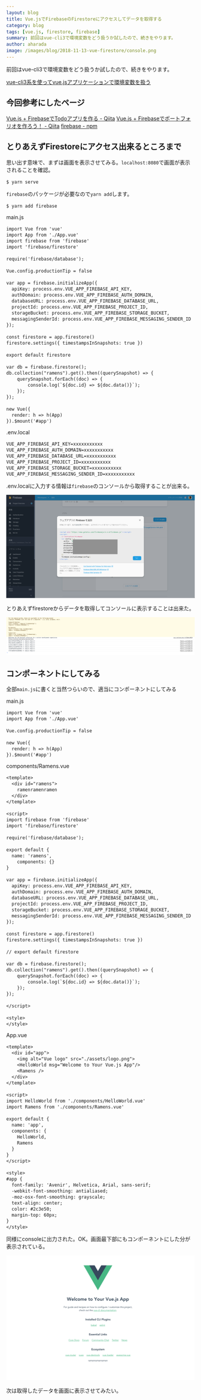 ```yaml
---
layout: blog
title: Vue.jsでFirebaseのFirestoreにアクセスしてデータを取得する
category: blog
tags: [vue.js, firestore, firebase]
summary: 前回はvue-cli3で環境変数をどう扱うか試したので、続きをやります。
author: aharada
image: /images/blog/2018-11-13-vue-firestore/console.png
---
```


前回はvue-cli3で環境変数をどう扱うか試したので、続きをやります。

[vue-cli3系を使ってvue.jsアプリケーションで環境変数を扱う](/blog/vue-cli3-env.html)

## 今回参考にしたページ
[Vue.js + FirebaseでTodoアプリを作る - Qiita](https://qiita.com/magaya0403/items/e292cd250184ea3fe7b0)
[Vue.js + Firebaseでポートフォリオを作ろう！ - Qiita](https://qiita.com/sosumii/items/f097bf8b2209b9d75d1a)
[firebase  -  npm](https://www.npmjs.com/package/firebase)

## とりあえずFirestoreにアクセス出来るところまで

思い出す意味で、まずは画面を表示させてみる。`localhost:8080`で画面が表示されることを確認。

```
$ yarn serve
```

`firebase`のパッケージが必要なので`yarn add`します。

```
$ yarn add firebase
```

main.js

```
import Vue from 'vue'
import App from './App.vue'
import firebase from 'firebase'
import 'firebase/firestore'

require('firebase/database');

Vue.config.productionTip = false

var app = firebase.initializeApp({
  apiKey: process.env.VUE_APP_FIREBASE_API_KEY,
  authDomain: process.env.VUE_APP_FIREBASE_AUTH_DOMAIN,
  databaseURL: process.env.VUE_APP_FIREBASE_DATABASE_URL,
  projectId: process.env.VUE_APP_FIREBASE_PROJECT_ID,
  storageBucket: process.env.VUE_APP_FIREBASE_STORAGE_BUCKET,
  messagingSenderId: process.env.VUE_APP_FIREBASE_MESSAGING_SENDER_ID
});

const firestore = app.firestore()
firestore.settings({ timestampsInSnapshots: true })

export default firestore

var db = firebase.firestore();
db.collection("ramens").get().then((querySnapshot) => {
    querySnapshot.forEach((doc) => {
        console.log(`${doc.id} => ${doc.data()}`);
    });
});

new Vue({
  render: h => h(App)
}).$mount('#app')
```

.env.local

```
VUE_APP_FIREBASE_API_KEY=xxxxxxxxxxx
VUE_APP_FIREBASE_AUTH_DOMAIN=xxxxxxxxxxx
VUE_APP_FIREBASE_DATABASE_URL=xxxxxxxxxxx
VUE_APP_FIREBASE_PROJECT_ID=xxxxxxxxxxx
VUE_APP_FIREBASE_STORAGE_BUCKET=xxxxxxxxxxx
VUE_APP_FIREBASE_MESSAGING_SENDER_ID=xxxxxxxxxxx
```

.env.localに入力する情報は`firebase`のコンソールから取得することが出来る。

![環境変数](/images/blog/2018-11-13-vue-firestore/env.png)

とりあえずfirestoreからデータを取得してコンソールに表示することは出来た。

![コンソール](/images/blog/2018-11-13-vue-firestore/console.png)

## コンポーネントにしてみる

全部`main.js`に書くと当然つらいので、適当にコンポーネントにしてみる

main.js

```
import Vue from 'vue'
import App from './App.vue'

Vue.config.productionTip = false

new Vue({
  render: h => h(App)
}).$mount('#app')
```

components/Ramens.vue

```
<template>
  <div id="ramens">
    ramenramenramen
  </div>
</template>

<script>
import firebase from 'firebase'
import 'firebase/firestore'

require('firebase/database');

export default {
  name: 'ramens',
    components: {}
}

var app = firebase.initializeApp({
  apiKey: process.env.VUE_APP_FIREBASE_API_KEY,
  authDomain: process.env.VUE_APP_FIREBASE_AUTH_DOMAIN,
  databaseURL: process.env.VUE_APP_FIREBASE_DATABASE_URL,
  projectId: process.env.VUE_APP_FIREBASE_PROJECT_ID,
  storageBucket: process.env.VUE_APP_FIREBASE_STORAGE_BUCKET,
  messagingSenderId: process.env.VUE_APP_FIREBASE_MESSAGING_SENDER_ID
});

const firestore = app.firestore()
firestore.settings({ timestampsInSnapshots: true })

// export default firestore

var db = firebase.firestore();
db.collection("ramens").get().then((querySnapshot) => {
    querySnapshot.forEach((doc) => {
        console.log(`${doc.id} => ${doc.data()}`);
    });
});

</script>

<style>
</style>
```

App.vue

```
<template>
  <div id="app">
    <img alt="Vue logo" src="./assets/logo.png">
    <HelloWorld msg="Welcome to Your Vue.js App"/>
    <Ramens />
  </div>
</template>

<script>
import HelloWorld from './components/HelloWorld.vue'
import Ramens from './components/Ramens.vue'

export default {
  name: 'app',
  components: {
    HelloWorld,
    Ramens
  }
}
</script>

<style>
#app {
  font-family: 'Avenir', Helvetica, Arial, sans-serif;
  -webkit-font-smoothing: antialiased;
  -moz-osx-font-smoothing: grayscale;
  text-align: center;
  color: #2c3e50;
  margin-top: 60px;
}
</style>
```

同様にconsoleに出力された。OK。画面最下部にもコンポーネントにした分が表示されている。

![コンポーネント](/images/blog/2018-11-13-vue-firestore/component.png)

次は取得したデータを画面に表示させてみたい。
